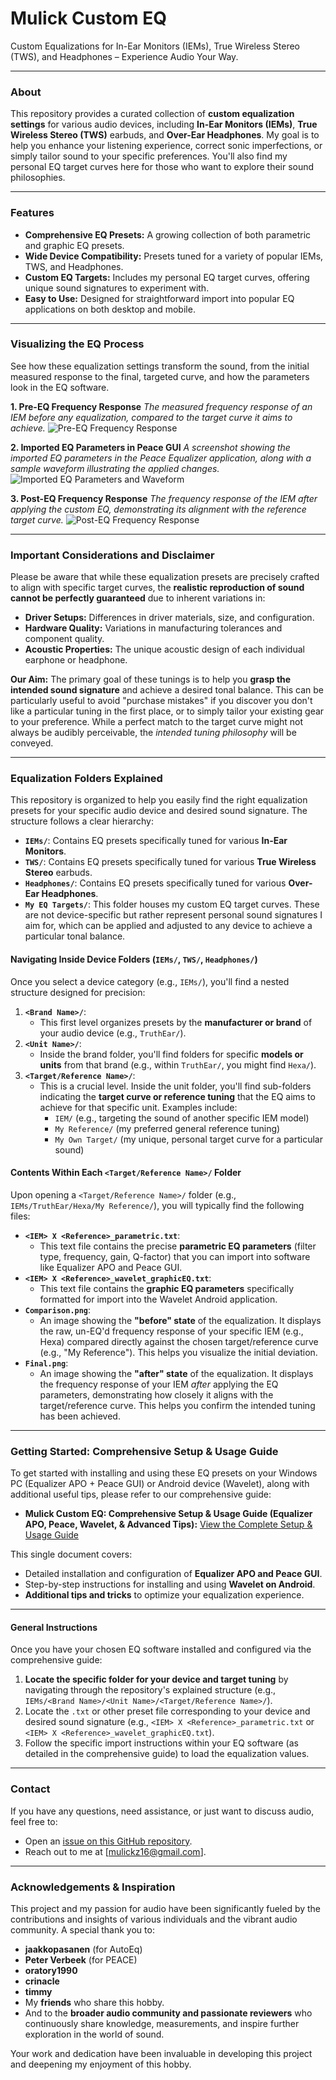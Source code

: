 # Mulick Custom EQ
Custom Equalizations for In-Ear Monitors (IEMs), True Wireless Stereo (TWS), and Headphones – Experience Audio Your Way.

---

### About
This repository provides a curated collection of **custom equalization settings** for various audio devices, including **In-Ear Monitors (IEMs)**, **True Wireless Stereo (TWS)** earbuds, and **Over-Ear Headphones**. My goal is to help you enhance your listening experience, correct sonic imperfections, or simply tailor sound to your specific preferences. You'll also find my personal EQ target curves here for those who want to explore their sound philosophies.

---

### Features
* **Comprehensive EQ Presets:** A growing collection of both parametric and graphic EQ presets.
* **Wide Device Compatibility:** Presets tuned for a variety of popular IEMs, TWS, and Headphones.
* **Custom EQ Targets:** Includes my personal EQ target curves, offering unique sound signatures to experiment with.
* **Easy to Use:** Designed for straightforward import into popular EQ applications on both desktop and mobile.

---

### Visualizing the EQ Process
See how these equalization settings transform the sound, from the initial measured response to the final, targeted curve, and how the parameters look in the EQ software.

**1. Pre-EQ Frequency Response**
*The measured frequency response of an IEM before any equalization, compared to the target curve it aims to achieve.*
![Pre-EQ Frequency Response](./images/PreEQ2.png)

**2. Imported EQ Parameters in Peace GUI**
*A screenshot showing the imported EQ parameters in the Peace Equalizer application, along with a sample waveform illustrating the applied changes.*
![Imported EQ Parameters and Waveform](./images/ImportedEQ_and_waveform.png)

**3. Post-EQ Frequency Response**
*The frequency response of the IEM after applying the custom EQ, demonstrating its alignment with the reference target curve.*
![Post-EQ Frequency Response](./images/PostEQ.png)

---

### Important Considerations and Disclaimer

Please be aware that while these equalization presets are precisely crafted to align with specific target curves, the **realistic reproduction of sound cannot be perfectly guaranteed** due to inherent variations in:
* **Driver Setups:** Differences in driver materials, size, and configuration.
* **Hardware Quality:** Variations in manufacturing tolerances and component quality.
* **Acoustic Properties:** The unique acoustic design of each individual earphone or headphone.

**Our Aim:** The primary goal of these tunings is to help you **grasp the intended sound signature** and achieve a desired tonal balance. This can be particularly useful to avoid "purchase mistakes" if you discover you don't like a particular tuning in the first place, or to simply tailor your existing gear to your preference. While a perfect match to the target curve might not always be audibly perceivable, the *intended tuning philosophy* will be conveyed.

---

### Equalization Folders Explained
This repository is organized to help you easily find the right equalization presets for your specific audio device and desired sound signature. The structure follows a clear hierarchy:

* **`IEMs/`**: Contains EQ presets specifically tuned for various **In-Ear Monitors**.
* **`TWS/`**: Contains EQ presets specifically tuned for various **True Wireless Stereo** earbuds.
* **`Headphones/`**: Contains EQ presets specifically tuned for various **Over-Ear Headphones**.
* **`My EQ Targets/`**: This folder houses my custom EQ target curves. These are not device-specific but rather represent personal sound signatures I aim for, which can be applied and adjusted to any device to achieve a particular tonal balance.

#### Navigating Inside Device Folders (`IEMs/`, `TWS/`, `Headphones/`)

Once you select a device category (e.g., `IEMs/`), you'll find a nested structure designed for precision:

1.  **`<Brand Name>/`**:
    * This first level organizes presets by the **manufacturer or brand** of your audio device (e.g., `TruthEar/`).
2.  **`<Unit Name>/`**:
    * Inside the brand folder, you'll find folders for specific **models or units** from that brand (e.g., within `TruthEar/`, you might find `Hexa/`).
3.  **`<Target/Reference Name>/`**:
    * This is a crucial level. Inside the unit folder, you'll find sub-folders indicating the **target curve or reference tuning** that the EQ aims to achieve for that specific unit. Examples include:
        * `IEM/` (e.g., targeting the sound of another specific IEM model)
        * `My Reference/` (my preferred general reference tuning)
        * `My Own Target/` (my unique, personal target curve for a particular sound)

#### Contents Within Each `<Target/Reference Name>/` Folder

Upon opening a `<Target/Reference Name>/` folder (e.g., `IEMs/TruthEar/Hexa/My Reference/`), you will typically find the following files:

* **`<IEM> X <Reference>_parametric.txt`**:
    * This text file contains the precise **parametric EQ parameters** (filter type, frequency, gain, Q-factor) that you can import into software like Equalizer APO and Peace GUI.
* **`<IEM> X <Reference>_wavelet_graphicEQ.txt`**:
    * This text file contains the **graphic EQ parameters** specifically formatted for import into the Wavelet Android application.
* **`Comparison.png`**:
    * An image showing the **"before" state** of the equalization. It displays the raw, un-EQ'd frequency response of your specific IEM (e.g., Hexa) compared directly against the chosen target/reference curve (e.g., "My Reference"). This helps you visualize the initial deviation.
* **`Final.png`**:
    * An image showing the **"after" state** of the equalization. It displays the frequency response of your IEM *after* applying the EQ parameters, demonstrating how closely it aligns with the target/reference curve. This helps you confirm the intended tuning has been achieved.

---

### Getting Started: Comprehensive Setup & Usage Guide
To get started with installing and using these EQ presets on your Windows PC (Equalizer APO + Peace GUI) or Android device (Wavelet), along with additional useful tips, please refer to our comprehensive guide:

* **Mulick Custom EQ: Comprehensive Setup & Usage Guide (Equalizer APO, Peace, Wavelet, & Advanced Tips):**
    [View the Complete Setup & Usage Guide](https://docs.google.com/document/d/1cmlCGibwocOL03Ga_N4iiBzhU7DekrtyrgsZm1OgUhk/edit?usp=sharing)

This single document covers:
* Detailed installation and configuration of **Equalizer APO and Peace GUI**.
* Step-by-step instructions for installing and using **Wavelet on Android**.
* **Additional tips and tricks** to optimize your equalization experience.

---

#### General Instructions
Once you have your chosen EQ software installed and configured via the comprehensive guide:
1.  **Locate the specific folder for your device and target tuning** by navigating through the repository's explained structure (e.g., `IEMs/<Brand Name>/<Unit Name>/<Target/Reference Name>/`).
2.  Locate the `.txt` or other preset file corresponding to your device and desired sound signature (e.g., `<IEM> X <Reference>_parametric.txt` or `<IEM> X <Reference>_wavelet_graphicEQ.txt`).
3.  Follow the specific import instructions within your EQ software (as detailed in the comprehensive guide) to load the equalization values.

---

### Contact
If you have any questions, need assistance, or just want to discuss audio, feel free to:
* Open an [issue on this GitHub repository](https://github.com/Spincies/Mulick-Custom-EQ/issues).
* Reach out to me at [mulickz16@gmail.com].

---

### Acknowledgements & Inspiration
This project and my passion for audio have been significantly fueled by the contributions and insights of various individuals and the vibrant audio community. A special thank you to:

* **jaakkopasanen** (for AutoEq)
* **Peter Verbeek** (for PEACE)
* **oratory1990**
* **crinacle**
* **timmy**
* My **friends** who share this hobby.
* And to the **broader audio community and passionate reviewers** who continuously share knowledge, measurements, and inspire further exploration in the world of sound.

Your work and dedication have been invaluable in developing this project and deepening my enjoyment of this hobby.


